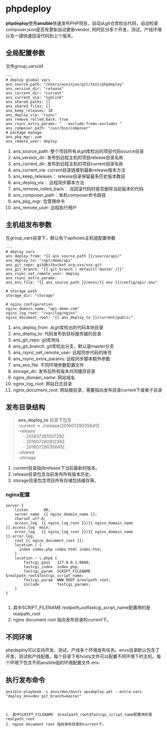 # phpdeploy

**phpdeploy**使用**ansible**快速发布PHP项目，自动从git仓库检出代码，自动检查composer.json是否有更新自动更新vendor, 同时区分多个开发，测试，产线环境以及一键快速回滚代码到上个版本。

## 全局配置参数

文件group_vars/all
```
---
# deploy global vars
ans_source_path: "/Users/wuxinjun/git/test/phpdeploy"
ans_version_dir: "release"
ans_current_dir: "current"
ans_current_via: "symlink"
ans_shared_paths: []
ans_shared_files: []
ans_keep_releases: 10
ans_deploy_via: "rsync"
ans_remove_rolled_back: true
ans_rsync_extra_params: " --exclude-from=.excludes "
ans_composer_path: "/usr/bin/composer"
# package manage 
ans_pkg_mgr: yum
ans_remote_user: deploy

```
1. ans_source_path: 整个项目所有从git库检出的项目代码source目录
2. ans_version_dir: 发布到远程主机的项目release目录名称
3. ans_current_dir: 发布到远程主机的项目current目录名称
4. ans_current_via: current目录链接到最新release版本方法
5. ans_keep_releases： release目录保留最多历史版本数目
6. ans_deploy_via： 远程同步脚本方法
7. ans_remove_rolled_back： 当回滚代码时是否删除当前版本的代码
8. ans_composer_path：本机composer命令路径
9. ans_pkg_mgr: 包管理命令
10. ans_remote_user: 远程执行用户



## 主机组发布参数

在group_vars目录下，默认有个apihosts主机组配置参数

```
---
# deploy vars
ans_deploy_from: "{{ ans_source_path }}/source/api/"
ans_deploy_to: "/opt/demo/api"
ans_git_repo: git@bitbucket.org:xxx/xxx.git
ans_git_branch: "{{ git_branch | default('master')}}"
ans_rsync_set_remote_user: deploy
ans_rsync_extra_params:
ans_env_file: "{{ ans_source_path }}/envs/{{ env }}/config/api/.env"

# storage path
storage_dir: "storage"

# nginx configuration
nginx_domain_name: "api.demo.com"
nginx_log_root: "/var/log/nginx"
nginx_document_root: "{{ ans_deploy_to }}/current/public"

```

1. ans_deploy_from: 从git库检出的代码本地目录
2. ans_deploy_to: 代码发布到目标服务器的目录
3. ans_git_repo: git库地址
4. ans_git_branch: git库检出分支，默认是master分支
5. ans_rsync_set_remote_user: 远程同步代码的账号
6. ans_rsync_extra_params: 远程同步脚本额外参数
7. ans_env_file: 不同环境参数配置文件
8. storage_dir: 发布后所有版本共同缓存目录
9. nginx_domain_name: 网站域名
10. nginx_log_root: 网站日志目录
11. nginx_document_root: 网站根目录，需要指向发布目录current下或者子目录



## 发布目录结构
> **ans_deploy_to** 目录下包含   
>   -current -> ./release/20160729035641Z  
>   -release  
>   &nbsp;&nbsp;&nbsp;&nbsp;- 20160726100729Z   
>   &nbsp;&nbsp;&nbsp;&nbsp;- 20160728091239Z  
>   &nbsp;&nbsp;&nbsp;&nbsp;- 20160729035641Z  
>   -shared  
>   -storage 

1. current目录指向release下当前最新的版本。  
2. release目录包含当前发布所有版本历史。
3. storage目录包含项目所有存储包括缓存等。

### nginx配置

```
server {
    listen       80;
    server_name  {{ nginx_domain_name }};
    charset utf-8;
    access_log  {{ nginx_log_root }}/{{ nginx_domain_name }}.access.log  main;
    error_log   {{ nginx_log_root }}/{{ nginx_domain_name }}.error.log;
    root {{ nginx_document_root }};
    location / {
	  index index.php index.html index.htm;
    }
    location ~ \.php$ {
        fastcgi_pass   127.0.0.1:9000;
        fastcgi_index  index.php;
        fastcgi_param  SCRIPT_FILENAME  $realpath_root$fastcgi_script_name;
        fastcgi_param  WWW_ROOT $realpath_root;
        include        fastcgi_params;
    }
}


```


1. 其中SCRIPT_FILENAME  $realpath_root$fastcgi_script_name配置用的是realpath_root
2. nginx document root 指向发布目录的current下。

##  不同环境

phpdeploy可以支持开发，测试，产线多个环境发布任务。envs目录默认包含了开发，测试和产线配置，每个目录下有hosts文件可以配置不同环境下的主机。每个环境下包含不同ansible组的环境配置文件.env.

## 执行发布命令

```
ansible-playbook -i envs/dev/hosts apideploy.yml --extra-vars "deploy_env=dev git_branch=master"

```



```


1. 其中SCRIPT_FILENAME  $realpath_root$fastcgi_script_name配置用的是realpath_root
2. nginx document root 指向发布目录的current下。

